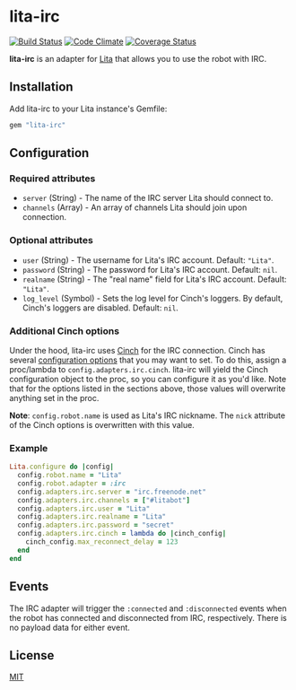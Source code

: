 # lita-irc

[![Build Status](https://travis-ci.org/jimmycuadra/lita-irc.png?branch=master)](https://travis-ci.org/jimmycuadra/lita-irc)
[![Code Climate](https://codeclimate.com/github/jimmycuadra/lita-irc.png)](https://codeclimate.com/github/jimmycuadra/lita-irc)
[![Coverage Status](https://coveralls.io/repos/jimmycuadra/lita-irc/badge.png)](https://coveralls.io/r/jimmycuadra/lita-irc)

**lita-irc** is an adapter for [Lita](https://github.com/jimmycuadra/lita) that allows you to use the robot with IRC.

## Installation

Add lita-irc to your Lita instance's Gemfile:

``` ruby
gem "lita-irc"
```

## Configuration

### Required attributes

* `server` (String) - The name of the IRC server Lita should connect to.
* `channels` (Array<String>) - An array of channels Lita should join upon connection.

### Optional attributes

* `user` (String) - The username for Lita's IRC account. Default: `"Lita"`.
* `password` (String) - The password for Lita's IRC account. Default: `nil`.
* `realname` (String) - The "real name" field for Lita's IRC account. Default: `"Lita"`.
* `log_level` (Symbol) - Sets the log level for Cinch's loggers. By default, Cinch's loggers are disabled. Default: `nil`.

### Additional Cinch options

Under the hood, lita-irc uses [Cinch](https://github.com/cinchrb/cinch) for the IRC connection. Cinch has several [configuration options](http://www.rubydoc.info/github/cinchrb/cinch/file/docs/bot_options.md) that you may want to set. To do this, assign a proc/lambda to `config.adapters.irc.cinch`. lita-irc will yield the Cinch configuration object to the proc, so you can configure it as you'd like. Note that for the options listed in the sections above, those values will overwrite anything set in the proc.

**Note**: `config.robot.name` is used as Lita's IRC nickname. The `nick` attribute of the Cinch options is overwritten with this value.

### Example

``` ruby
Lita.configure do |config|
  config.robot.name = "Lita"
  config.robot.adapter = :irc
  config.adapters.irc.server = "irc.freenode.net"
  config.adapters.irc.channels = ["#litabot"]
  config.adapters.irc.user = "Lita"
  config.adapters.irc.realname = "Lita"
  config.adapters.irc.password = "secret"
  config.adapters.irc.cinch = lambda do |cinch_config|
    cinch_config.max_reconnect_delay = 123
  end
end
```

## Events

The IRC adapter will trigger the `:connected` and `:disconnected` events when the robot has connected and disconnected from IRC, respectively. There is no payload data for either event.

## License

[MIT](http://opensource.org/licenses/MIT)
